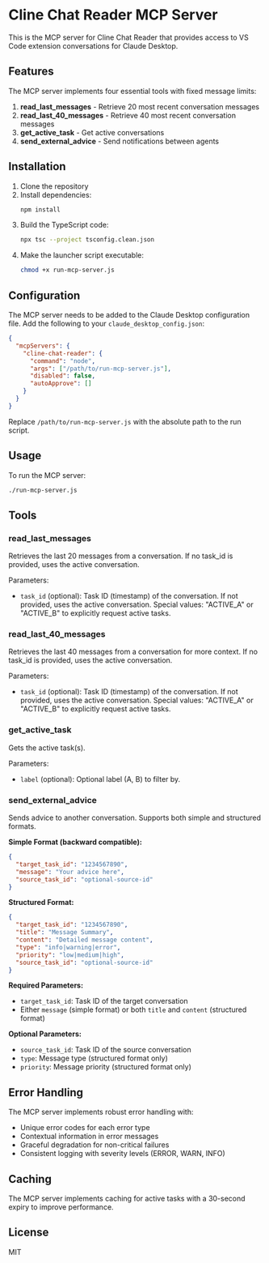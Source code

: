 # Cline Chat Reader MCP Server

This is the MCP server for Cline Chat Reader that provides access to VS Code extension conversations for Claude Desktop.

## Features

The MCP server implements four essential tools with fixed message limits:

1. **read_last_messages** - Retrieve 20 most recent conversation messages
2. **read_last_40_messages** - Retrieve 40 most recent conversation messages
3. **get_active_task** - Get active conversations
4. **send_external_advice** - Send notifications between agents

## Installation

1. Clone the repository
2. Install dependencies:
   ```bash
   npm install
   ```
3. Build the TypeScript code:
   ```bash
   npx tsc --project tsconfig.clean.json
   ```
4. Make the launcher script executable:
   ```bash
   chmod +x run-mcp-server.js
   ```

## Configuration

The MCP server needs to be added to the Claude Desktop configuration file. Add the following to your `claude_desktop_config.json`:

```json
{
  "mcpServers": {
    "cline-chat-reader": {
      "command": "node",
      "args": ["/path/to/run-mcp-server.js"],
      "disabled": false,
      "autoApprove": []
    }
  }
}
```

Replace `/path/to/run-mcp-server.js` with the absolute path to the run script.

## Usage

To run the MCP server:

```bash
./run-mcp-server.js
```

## Tools

### read_last_messages

Retrieves the last 20 messages from a conversation. If no task_id is provided, uses the active conversation.

Parameters:
- `task_id` (optional): Task ID (timestamp) of the conversation. If not provided, uses the active conversation. Special values: "ACTIVE_A" or "ACTIVE_B" to explicitly request active tasks.

### read_last_40_messages

Retrieves the last 40 messages from a conversation for more context. If no task_id is provided, uses the active conversation.

Parameters:
- `task_id` (optional): Task ID (timestamp) of the conversation. If not provided, uses the active conversation. Special values: "ACTIVE_A" or "ACTIVE_B" to explicitly request active tasks.

### get_active_task

Gets the active task(s).

Parameters:
- `label` (optional): Optional label (A, B) to filter by.

### send_external_advice

Sends advice to another conversation. Supports both simple and structured formats.

**Simple Format (backward compatible):**
```json
{
  "target_task_id": "1234567890",
  "message": "Your advice here",
  "source_task_id": "optional-source-id"
}
```

**Structured Format:**
```json
{
  "target_task_id": "1234567890",
  "title": "Message Summary",
  "content": "Detailed message content",
  "type": "info|warning|error",
  "priority": "low|medium|high", 
  "source_task_id": "optional-source-id"
}
```

**Required Parameters:**
- `target_task_id`: Task ID of the target conversation
- Either `message` (simple format) or both `title` and `content` (structured format)

**Optional Parameters:**
- `source_task_id`: Task ID of the source conversation
- `type`: Message type (structured format only)
- `priority`: Message priority (structured format only)

## Error Handling

The MCP server implements robust error handling with:

- Unique error codes for each error type
- Contextual information in error messages
- Graceful degradation for non-critical failures
- Consistent logging with severity levels (ERROR, WARN, INFO)

## Caching

The MCP server implements caching for active tasks with a 30-second expiry to improve performance.

## License

MIT
